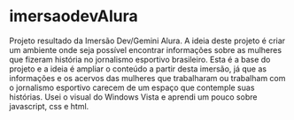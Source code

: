 # imersaodevAlura
Projeto resultado da Imersão Dev/Gemini Alura.
A ideia deste projeto é criar um ambiente onde seja possível encontrar informações sobre as mulheres que fizeram história no jornalismo esportivo brasileiro.
Esta é a base do projeto e a ideia é ampliar o conteúdo a partir desta imersão, já que as informações e os acervos das mulheres que trabalharam ou trabalham com o jornalismo esportivo
carecem de um espaço que contemple suas histórias.
Usei o visual do Windows Vista e aprendi um pouco sobre javascript, css e html.

